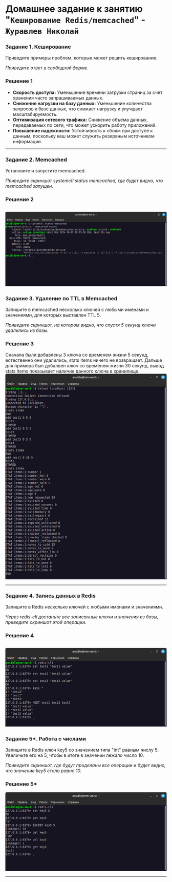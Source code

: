 # Домашнее задание к занятию "`Кеширование Redis/memcached`" - `Журавлев Николай`

### Задание 1. Кеширование 

Приведите примеры проблем, которые может решить кеширование. 

*Приведите ответ в свободной форме.*

### Решение 1
* **Скорость доступа:** Уменьшение времени загрузки страниц за счет хранения часто запрашиваемых данных.
* **Снижение нагрузки на базу данных:** Уменьшение количества запросов к базе данных, что снижает нагрузку и улучшает масштабируемость.
* **Оптимизация сетевого трафика:** Снижение объема данных, передаваемых по сети, что может ускорить работу приложений.
* **Повышение надежности:** Устойчивость к сбоям при доступе к данным, поскольку кеш может служить резервным источником информации.

---

### Задание 2. Memcached

Установите и запустите memcached.

*Приведите скриншот systemctl status memcached, где будет видно, что memcached запущен.*

### Решение 2
![](./img/11-02-01-01.png)
---

### Задание 3. Удаление по TTL в Memcached

Запишите в memcached несколько ключей с любыми именами и значениями, для которых выставлен TTL 5. 

*Приведите скриншот, на котором видно, что спустя 5 секунд ключи удалились из базы.*

### Решение 3

Сначала были добавлены 3 ключа со временем жизни 5 секунд, естественно они удалились, stats items ничего не возвращает. Дальше для примера был добалвен ключ со временем жизни 30 секунд, вывод stats items показывает наличие данного ключа в хранилище.
![](./img/11-02-03-01.png)

---

### Задание 4. Запись данных в Redis

Запишите в Redis несколько ключей с любыми именами и значениями. 

*Через redis-cli достаньте все записанные ключи и значения из базы, приведите скриншот этой операции.*

### Решение 4
![](./img/11-02-04-01.png)
---

### Задание 5*. Работа с числами 

Запишите в Redis ключ key5 со значением типа "int" равным числу 5. Увеличьте его на 5, чтобы в итоге в значении лежало число 10.  

*Приведите скриншот, где будут проделаны все операции и будет видно, что значение key5 стало равно 10.*

### Решение 5*

![](./img/11-02-05-01.png)

---